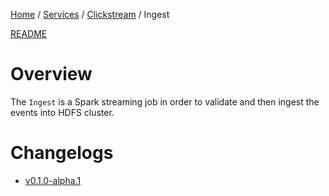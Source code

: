<p>
    <a href="/docs/index.md">Home</a> /
    <a href="/docs/services/index.md">Services</a> /
    <a href="/docs/services/clickstream/index.md">Clickstream</a> /
    <span>Ingest</span>
</p>

<a href="/services/clickstream/src/ingest/README.md">README</a>

# Overview
The `Ingest` is a Spark streaming job in order to validate and then ingest the events into HDFS cluster.

# Changelogs
- [v0.1.0-alpha.1](/services/clickstream/src/ingest/CHANGELOG.md#v010-alpha1)
